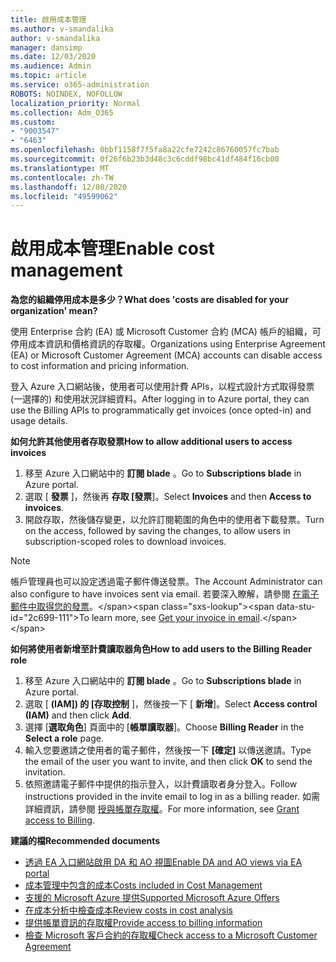 ```yaml
---
title: 啟用成本管理
ms.author: v-smandalika
author: v-smandalika
manager: dansimp
ms.date: 12/03/2020
ms.audience: Admin
ms.topic: article
ms.service: o365-administration
ROBOTS: NOINDEX, NOFOLLOW
localization_priority: Normal
ms.collection: Adm_O365
ms.custom:
- "9003547"
- "6463"
ms.openlocfilehash: 0bbf1158f7f5fa8a22cfe7242c86760057fc7bab
ms.sourcegitcommit: 0f26f6b23b3d48c3c6cddf98bc41df484f16cb00
ms.translationtype: MT
ms.contentlocale: zh-TW
ms.lasthandoff: 12/08/2020
ms.locfileid: "49599062"
---
```

# <a name="enable-cost-management"></a><span data-ttu-id="2c699-102">啟用成本管理</span><span class="sxs-lookup"><span data-stu-id="2c699-102">Enable cost management</span></span>

<span data-ttu-id="2c699-103">**為您的組織停用成本是多少？**</span><span class="sxs-lookup"><span data-stu-id="2c699-103">**What does 'costs are disabled for your organization' mean?**</span></span>

<span data-ttu-id="2c699-104">使用 Enterprise 合約 (EA) 或 Microsoft Customer 合約 (MCA) 帳戶的組織，可停用成本資訊和價格資訊的存取權。</span><span class="sxs-lookup"><span data-stu-id="2c699-104">Organizations using Enterprise Agreement (EA) or Microsoft Customer Agreement (MCA) accounts can disable access to cost information and pricing information.</span></span>

<span data-ttu-id="2c699-105">登入 Azure 入口網站後，使用者可以使用計費 APIs，以程式設計方式取得發票 (一選擇的) 和使用狀況詳細資料。</span><span class="sxs-lookup"><span data-stu-id="2c699-105">After logging in to Azure portal, they can use the Billing APIs to programmatically get invoices (once opted-in) and usage details.</span></span>

<span data-ttu-id="2c699-106">**如何允許其他使用者存取發票**</span><span class="sxs-lookup"><span data-stu-id="2c699-106">**How to allow additional users to access invoices**</span></span>

1. <span data-ttu-id="2c699-107">移至 Azure 入口網站中的 **訂閱 blade** 。</span><span class="sxs-lookup"><span data-stu-id="2c699-107">Go to **Subscriptions blade** in Azure portal.</span></span>
2. <span data-ttu-id="2c699-108">選取 [ **發票** ]，然後再 **存取 [發票**]。</span><span class="sxs-lookup"><span data-stu-id="2c699-108">Select **Invoices** and then **Access to invoices**.</span></span>
3. <span data-ttu-id="2c699-109">開啟存取，然後儲存變更，以允許訂閱範圍的角色中的使用者下載發票。</span><span class="sxs-lookup"><span data-stu-id="2c699-109">Turn on the access, followed by saving the changes, to allow users in subscription-scoped roles to download invoices.</span></span>

> [!NOTE]
> <span data-ttu-id="2c699-110">帳戶管理員也可以設定透過電子郵件傳送發票。</span><span class="sxs-lookup"><span data-stu-id="2c699-110">The Account Administrator can also configure to have invoices sent via email.</span></span> <span data-ttu-id="2c699-111">若要深入瞭解，請參閱 [在電子郵件中取得您的發票](https://docs.microsoft.com/azure/cost-management-billing/manage/download-azure-invoice-daily-usage-date?)。</span><span class="sxs-lookup"><span data-stu-id="2c699-111">To learn more, see [Get your invoice in email](https://docs.microsoft.com/azure/cost-management-billing/manage/download-azure-invoice-daily-usage-date?).</span></span>

<span data-ttu-id="2c699-112">**如何將使用者新增至計費讀取器角色**</span><span class="sxs-lookup"><span data-stu-id="2c699-112">**How to add users to the Billing Reader role**</span></span>

1. <span data-ttu-id="2c699-113">移至 Azure 入口網站中的 **訂閱 blade** 。</span><span class="sxs-lookup"><span data-stu-id="2c699-113">Go to **Subscriptions blade** in Azure portal.</span></span>
2. <span data-ttu-id="2c699-114">選取 [ **(IAM]) 的 [存取控制** ]，然後按一下 [ **新增**]。</span><span class="sxs-lookup"><span data-stu-id="2c699-114">Select **Access control (IAM)** and then click **Add**.</span></span>
3. <span data-ttu-id="2c699-115">選擇 [**選取角色**] 頁面中的 [**帳單讀取器**]。</span><span class="sxs-lookup"><span data-stu-id="2c699-115">Choose **Billing Reader** in the **Select a role** page.</span></span>
4. <span data-ttu-id="2c699-116">輸入您要邀請之使用者的電子郵件，然後按一下 **[確定]** 以傳送邀請。</span><span class="sxs-lookup"><span data-stu-id="2c699-116">Type the email of the user you want to invite, and then click **OK** to send the invitation.</span></span>
5. <span data-ttu-id="2c699-117">依照邀請電子郵件中提供的指示登入，以計費讀取者身分登入。</span><span class="sxs-lookup"><span data-stu-id="2c699-117">Follow instructions provided in the invite email to log in as a billing reader.</span></span> <span data-ttu-id="2c699-118">如需詳細資訊，請參閱 [授與帳單存取權](https://docs.microsoft.com/azure/cost-management-billing/manage/manage-billing-access?WT.mc_id=Portal-Microsoft_Azure_Support#opt-in)。</span><span class="sxs-lookup"><span data-stu-id="2c699-118">For more information, see [Grant access to Billing](https://docs.microsoft.com/azure/cost-management-billing/manage/manage-billing-access?WT.mc_id=Portal-Microsoft_Azure_Support#opt-in).</span></span>

<span data-ttu-id="2c699-119">**建議的檔**</span><span class="sxs-lookup"><span data-stu-id="2c699-119">**Recommended documents**</span></span>

- [<span data-ttu-id="2c699-120">透過 EA 入口網站啟用 DA 和 AO 視圖</span><span class="sxs-lookup"><span data-stu-id="2c699-120">Enable DA and AO views via EA portal</span></span>](https://docs.microsoft.com/azure/cost-management-billing/costs/assign-access-acm-data?WT.mc_id=Portal-Microsoft_Azure_Support#enable-access-to-costs-in-the-ea-portal)
- [<span data-ttu-id="2c699-121">成本管理中包含的成本</span><span class="sxs-lookup"><span data-stu-id="2c699-121">Costs included in Cost Management</span></span>](https://docs.microsoft.com/azure/cost-management-billing/costs/understand-cost-mgt-data?WT.mc_id=Portal-Microsoft_Azure_Support#costs-included-in-cost-management)
- [<span data-ttu-id="2c699-122">支援的 Microsoft Azure 提供</span><span class="sxs-lookup"><span data-stu-id="2c699-122">Supported Microsoft Azure Offers</span></span>](https://docs.microsoft.com/azure/cost-management-billing/costs/understand-cost-mgt-data?WT.mc_id=Portal-Microsoft_Azure_Support#supported-microsoft-azure-offers)
- [<span data-ttu-id="2c699-123">在成本分析中檢查成本</span><span class="sxs-lookup"><span data-stu-id="2c699-123">Review costs in cost analysis</span></span>](https://docs.microsoft.com/azure/cost-management-billing/costs/quick-acm-cost-analysis?WT.mc_id=Portal-Microsoft_Azure_Support&tabs=azure-portal#review-costs-in-cost-analysis)
- [<span data-ttu-id="2c699-124">提供帳單資訊的存取權</span><span class="sxs-lookup"><span data-stu-id="2c699-124">Provide access to billing information</span></span>](https://docs.microsoft.com/azure/cost-management-billing/manage/manage-billing-access?WT.mc_id=Portal-Microsoft_Azure_Support)
- [<span data-ttu-id="2c699-125">檢查 Microsoft 客戶合約的存取權</span><span class="sxs-lookup"><span data-stu-id="2c699-125">Check access to a Microsoft Customer Agreement</span></span>](https://docs.microsoft.com/azure/cost-management-billing/manage/download-azure-invoice-daily-usage-date?WT.mc_id=Portal-Microsoft_Azure_Support#check-access-to-a-microsoft-customer-agreement)






